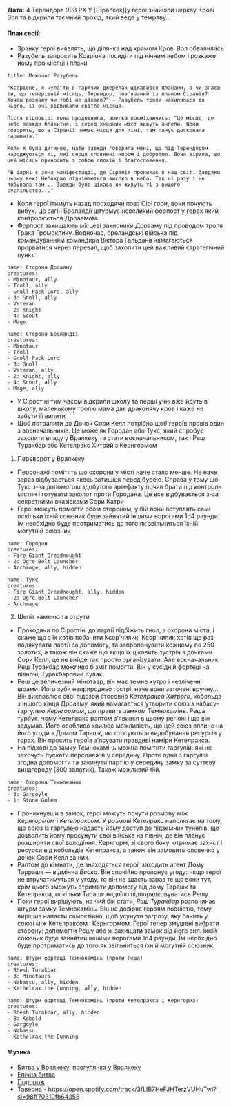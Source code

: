 **Дата:** 4 Терендора 998 РХ
У [[Вралкек]]у герої знайшли церкву Крові Вол та відкрили таємний прохід, який веде у темряву...

#### **План сесії:**
- Зранку герої виявлять, що ділянка над храмом Крові Вол обвалилась
- Разубель запросить Ксаріона посидіти під нічним небом і розкаже йому про місяці і плани
```ad-tip
title: Монолог Разубель

"Ксаріоне, я чула ти в гарячих джерелах цікавився планами, а чи знаєш ти, що теперішній місяць, Терендор, пов'язаний із планом Сіранія? Хочеш розкажу чи тобі не цікаво?" – Разубель трохи нахилилася до нього, її очі відбивали світло місяця. 

Після відповіді вона продовжила, злегка посміхаючись: "Це місце, де небо завжди блакитне, і серед хмарних міст живуть ангели. Вони говорять, що в Сіранії немає місця для тіні, там панує досконала гармонія."

Коли я була дитиною, мати завжди говорила мені, що під Терендором народжуються ті, чиї серця сповнені миром і добротою. Вона вірила, що цей місяць приносить з собою спокій і благословення.

"В Шарні є зона маніфестації, де Сіранія проникає в наш світ. Завдяки цьому вежі Небокраю піднімаються високо в небо. Так ні разу і не побувала там... Завжди було цікаво як живуть ті з вищого суспільства..."
```
- Коли герої ітимуть назад проходячи повз Сірі гори, вони почують вибух. Це загін Бреландії штурмує невеликий форпост у горах який контролюється Дроаамом.
- Форпост захищають місцеві захисники Дроааму під проводом троля Грака Громоклику. Водночас, бреландські війська під командуванням командира Віктора Гальдана намагаються прорватися через перевал, щоб захопити цей важливий стратегічний пункт.
```encounter 
name: Сторона Дроааму
creatures: 
- Minotaur, ally
- Troll, ally
- Gnoll Pack Lord, ally
- 3: Gnoll, ally
- Veteran
- 2: Knight
- 4: Scout
- Mage
```
```encounter 
name: Сторона Бреландії
creatures: 
- Minotaur
- Troll
- Gnoll Pack Lord
- 3: Gnoll
- Veteran, ally
- 2: Knight, ally
- 4: Scout, ally
- Mage, ally
```
- У Сіростіні тим часом відкрили школу та перші учні вже йдуть в школу, маленькому тролю мама дає драконячу кров і каже не забути її випити
- Щоб потрапити до Дочок Сори Келл потрібно щоб героїв провів один з воєначальників. Це може як Городан або Тукс, який спробує захопити владу у Вралкеку та стати воєначальником, так і Реш Туракбар або Кетелракс Хитрий з Кернгормом
1. Переворот у Вралкеку
- Персонажі помітять що охорони у місті наче стало менше. Не наче зараз відбувається якесь затишшя перед бурею. Справа у тому що Тукс з-за допомогою здобутого артефакту почав брати під контроль містян і готувати заколот проти Городана. Це все відбувається з-за секретними вказівками Сори Катри
- Герої можуть помогти обом сторонам, у бій вони вступлять самі оскільки їхній союзник буде зайнятий іншими ворогами 1d4 раунди. Їм необхідно буде протриматись до того як звільниться їхній могутній союзник
```encounter 
name: Городан 
creatures: 
- Fire Giant Dreadnought
- 2: Ogre Bolt Launcher
- Archmage, ally, hidden
```
```encounter 
name: Тукс 
creatures: 
- Fire Giant Dreadnought, ally, hidden
- 2: Ogre Bolt Launcher
- Archmage
```
2. Шепіт каменю та отрути
- Проходячи по Сіростіні до партії підбіжить гнол, з охорони міста, і скаже що з їх хотів побачити Ксор'чилик. Ксор'чилик хотів ще раз подякувати партії за допомогу, та запропонувати кожному по 250 золотих, а також він скаже що якщо їх цікавить зустріч з дочками Сори Келл, це не вийде так просто організувати. Але воєначальник Реш Туракбар можливо б зміг помогти. Він у сусідній фортеці на півночі, Туракбаровий Кулак
- Реш це величезний мінотавр, він має темне хутро і незліченні шрами. Його зуби неприродньо гострі, наче вони заточені вручну... Він висловлює свої підозри стосовно _Кетелракса Хитрого_, кобольда з іншого кінця Дроааму, який намагається утворити союз з набасу-гаргулею _Кернгормом_, що править замком Темнокамінь. Реша турбує, чому Кетелракс раптом з'явився в цьому регіоні і що він задумав. Його особливо хвилює можливість, що цей союз вплине на його угоди з Домом Тарашк, які стосуються видобування ресурсів у горах. Він просить героїв з'ясувати правдиві наміри Кетелракса.
- На підході до замку Темнокамінь можна помітити гаргулій, які не захочуть пускати персонажів у середину. Проте одна з гаргулій згодна допомогти та закинути партію у середину замку за суттєву винагороду (300 золотих). Також можливий бій.
```encounter 
name: Охорона Темнокамню 
creatures: 
- 3: Gargoyle
- 1: Stone Golem
```
- Проникнувши в замок, герої можуть почути розмову між _Кернгормом_ і _Кетелраксом_. У розмові Кетелракс наполягає на тому, що союз із гаргулею надасть йому доступ до підземних тунелів, що дозволить йому просунути свої війська на північ, де він планує розширити свої володіння. Кернгорм, зі свого боку, отримає захист і ресурси від кобольдів Кетелракса, а також він замовить словечко у дочок Сори Келл за них.
- Раптом до кімнати, де знаходяться герої, заходить агент Дому Таррашк — відмінча _Веска_. Він спокійно пропонує угоду: якщо герої не втручатимуться у угоду, то він не здасть зараз те що вони тут, крім цього зможуть отримати допомогу від дому Тарашк та Кетелракса, оскільки Тарашк надоїло підпорядковуватись Решу.
- Поки герої вирішують, на чий бік стати, _Реш Туракбар_ розпочинає штурм замку Темнокамінь. Він не довіряє героям повністю, тому вирішив напасти самостійно, щоб усунути загрозу, яку бачить у союзі між Кетелраксом і Кернгормом. Герої тепер змушені вибрати сторону: допомогти Решу або ж захищати замок від його сил. Їхній союзник буде зайнятий іншими ворогами 1d4 раунди. Їм необхідно буде протриматись до того як звільниться їхній могутній союзник
```encounter
name: Штурм фортеці Темнокамінь (проти Реша)
creatures: 
- Rhesh Turakbar
- 3: Minotaurs
- Nabassu, ally, hidden
- Kethelrax the Cunning, ally, hidden
```
```encounter
name: Штурм фортеці Темнокамінь (проти Кетелракса і Кернгорма)
creatures: 
- Rhesh Turakbar, ally, hidden
- 8: Kobold
- Gargoyle
- Nabassu
- Kethelrax the Cunning
```
#### Музика
- [Битва у Вралкеку](https://open.spotify.com/track/2Vb5ahurTXs8bli9CCmuq2?si=vA4Us3jBQcSKGjD0W9BfHQ), [прогулянка у Вралкеку](https://open.spotify.com/track/1nXYPsRvf5cl7mKAFcm6Ei?si=gu6NaSojRaqS_tniybt0Ig)
- [Епічна битва](https://open.spotify.com/track/4y7BW5VjMZj90JhZPmU41w?si=7ed10b27f5884904)
- [Подорож](https://open.spotify.com/track/16obHUJN0KaqVyCaV3GwFX?si=c3eb5881bbdc4f8a)
- Таверна - https://open.spotify.com/track/3fLIB7HeFJHTerzVUHuTwI?si=98ff70310fb64358